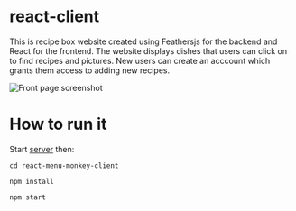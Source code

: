 # react-client

This is recipe box website created using Feathersjs for the backend and React for the frontend. The website displays dishes that users can click on to find recipes and pictures. New users can create an acccount which grants them access to adding new recipes.

![Front page screenshot](http://i.imgur.com/4G6gOAL.png)

# How to run it

Start [server](https://github.com/benawad/feathersj-product-backend) then:



`cd react-menu-monkey-client`

`npm install`

`npm start`

